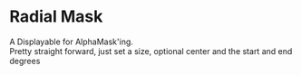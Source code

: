 # Radial Mask
A Displayable for AlphaMask'ing.  
Pretty straight forward, just set a size, optional center and the start and end degrees

